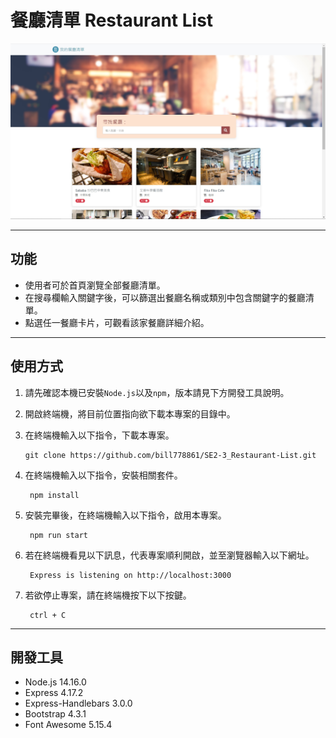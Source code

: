# **餐廳清單 Restaurant List**

![readme_image1](https://raw.githubusercontent.com/bill778861/SE2-3_Restaurant-List/main/public/image/README_image1.jpg)

---
## **功能**

+ 使用者可於首頁瀏覽全部餐廳清單。
+ 在搜尋欄輸入關鍵字後，可以篩選出餐廳名稱或類別中包含關鍵字的餐廳清單。
+ 點選任一餐廳卡片，可觀看該家餐廳詳細介紹。

---
## **使用方式**
1. 請先確認本機已安裝`Node.js`以及`npm`，版本請見下方開發工具說明。

2. 開啟終端機，將目前位置指向欲下載本專案的目錄中。

3. 在終端機輸入以下指令，下載本專案。

       git clone https://github.com/bill778861/SE2-3_Restaurant-List.git

4. 在終端機輸入以下指令，安裝相關套件。

        npm install

5. 安裝完畢後，在終端機輸入以下指令，啟用本專案。

        npm run start

6. 若在終端機看見以下訊息，代表專案順利開啟，並至瀏覽器輸入以下網址。

        Express is listening on http://localhost:3000

7. 若欲停止專案，請在終端機按下以下按鍵。

        ctrl + C

---
## **開發工具**

+ Node.js 14.16.0
+ Express 4.17.2
+ Express-Handlebars 3.0.0
+ Bootstrap 4.3.1
+ Font Awesome 5.15.4
